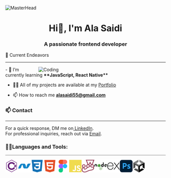 ![MasterHead](https://miro.medium.com/v2/resize:fit:2000/format:webp/0*eIhVp0KXrXSSHORN.gif)
<h1 align="center">Hi👋, I'm Ala Saidi </h1>
<h3 align="center">A passionate frontend developer</h3>

🔭 Current Endeavors
<hr height:10;border-width:0;color:gray;background-color:gray>
<img align="right" alt="Coding" width="400" src="https://camo.githubusercontent.com/f1f2bc6e7ec110b34bab4ec55aa5c93ebae552ae011f5756bd7b7f783d627a6d/68747470733a2f2f63646e2e6472696262626c652e636f6d2f75736572732f313136323037372f73637265656e73686f74732f333834383931342f70726f6772616d6d65722e676966")>
- 🌱 I’m currently learning <strong>**JavaScript, React Native**</strong>

- 👨‍💻 All of my projects are available at my <a href="https://alasaidi.github.io/Portfolio/"> Portfolio </a>

- 📫 How to reach me **alasaidi55@gmail.com**

<h3 align="left">📫 Contact</h3>
<hr height:0.5px;border-width:0;color:gray;background-color:gray>
<p align="left"> 
For a quick response, DM me on<a href="alasaidi55@gmail.com">  LinkedIn</a>.<br>
For professional inquiries, reach out via <a href="alasaidi55@gmail.com">Email</a>.
</p>

<h3 align="left">🐱‍💻Languages and Tools:</h3>
<hr style="height:1px;border-width:0;color:gray;background-color:gray">
<p align="left">
  
<a href="https://learn.microsoft.com/en-us/dotnet/csharp/tour-of-csharp/" target="_blank" rel="noreferrer"><img src="https://raw.githubusercontent.com/devicons/devicon/6910f0503efdd315c8f9b858234310c06e04d9c0/icons/csharp/csharp-line.svg" alt="csharp" width="40" height="40"/></a><a href="https://dotnet.microsoft.com/en-us/learn/dotnet/what-is-dotnet" alt="css3" width="40" height="40"/><img src="https://raw.githubusercontent.com/devicons/devicon/6910f0503efdd315c8f9b858234310c06e04d9c0/icons/dot-net/dot-net-plain.svg" alt="csharp" width="40" height="40"/></a><a href="https://www.w3.org/css/" alt="dotnet" width="40" height="40"/><img src="https://raw.githubusercontent.com/devicons/devicon/6910f0503efdd315c8f9b858234310c06e04d9c0/icons/css3/css3-plain.svg" alt="csharp" width="40" height="40"/></a><a href="https://www.w3.org/html/" target="_blank" rel="noreferrer"><img src="https://raw.githubusercontent.com/devicons/devicon/6910f0503efdd315c8f9b858234310c06e04d9c0/icons/html5/html5-plain.svg" alt="html5" width="40" height="40"/></a><a href="https://www.figma.com" target="_blank" rel="noreferrer"><img src="https://raw.githubusercontent.com/devicons/devicon/6910f0503efdd315c8f9b858234310c06e04d9c0/icons/figma/figma-original.svg" alt="html5" width="40" height="40"/></a><a href="https://developer.mozilla.org/en-US/docs/Web/JavaScript" target="_blank" rel="noreferrer"><img src="https://raw.githubusercontent.com/devicons/devicon/6910f0503efdd315c8f9b858234310c06e04d9c0/icons/javascript/javascript-plain.svg" alt="javascript" width="40" height="40"/></a><a href="https://developer.mozilla.org/en-US/docs/Web/JavaScript" target="_blank" rel="noreferrer"><img src="https://raw.githubusercontent.com/devicons/devicon/6910f0503efdd315c8f9b858234310c06e04d9c0/icons/jest/jest-plain.svg" alt="jest" width="40" height="40"/></a><a href="https://nodejs.org/en" target="_blank" rel="noreferrer"><img src="https://github.com/devicons/devicon/blob/master/icons/nodejs/nodejs-original-wordmark.svg" alt="nodejs" width="40" height="40"/></a><a href="https://expressjs.com/" target="_blank" rel="noreferrer"><img src="https://github.com/devicons/devicon/blob/master/icons/express/express-original.svg" alt="nodejs" width="40" height="40"/></a><a href="https://www.photoshop.com/en" target="_blank" rel="noreferrer"><img src="https://raw.githubusercontent.com/devicons/devicon/6910f0503efdd315c8f9b858234310c06e04d9c0/icons/photoshop/photoshop-original.svg" alt="photoshop" width="40" height="40"/></a><a href="https://unity.com/" target="_blank" rel="noreferrer"><img src="https://raw.githubusercontent.com/devicons/devicon/6910f0503efdd315c8f9b858234310c06e04d9c0/icons/unity/unity-original.svg" alt="unity" width="40" height="40"/></a></p>
